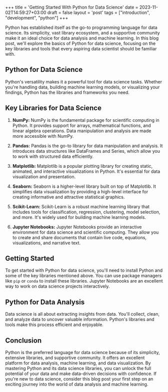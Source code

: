 +++
title = 'Getting Started With Python for Data Science'
date = 2023-11-02T14:59:27+03:00
draft = false
layout = 'post'
tags = ["introduction", "development", "python"]
+++

Python has established itself as the go-to programming language for data science. Its simplicity, vast library ecosystem, and a supportive community make it an ideal choice for data analysis and machine learning.<!--more--> In this blog post, we'll explore the basics of Python for data science, focusing on the key libraries and tools that every aspiring data scientist should be familiar with.

## Python for Data Science

Python's versatility makes it a powerful tool for data science tasks. Whether you're handling data, building machine learning models, or visualizing your findings, Python has the libraries and frameworks you need.

## Key Libraries for Data Science

1. **NumPy:** NumPy is the fundamental package for scientific computing in Python. It provides support for arrays, mathematical functions, and linear algebra operations. Data manipulation and analysis are made more accessible with NumPy.

2. **Pandas:** Pandas is the go-to library for data manipulation and analysis. It introduces data structures like DataFrames and Series, which allow you to work with structured data efficiently.

3. **Matplotlib:** Matplotlib is a popular plotting library for creating static, animated, and interactive visualizations in Python. It's essential for data visualization and presentation.

4. **Seaborn:** Seaborn is a higher-level library built on top of Matplotlib. It simplifies data visualization by providing a high-level interface for creating informative and attractive statistical graphics.

5. **Scikit-Learn:** Scikit-Learn is a robust machine learning library that includes tools for classification, regression, clustering, model selection, and more. It's widely used for building machine learning models.

6. **Jupyter Notebooks:** Jupyter Notebooks provide an interactive environment for data science and scientific computing. They allow you to create and share documents that contain live code, equations, visualizations, and narrative text.

## Getting Started

To get started with Python for data science, you'll need to install Python and some of the key libraries mentioned above. You can use package managers like `pip` or `conda` to install these libraries. Jupyter Notebooks are an excellent way to work on data science projects interactively.

## Python for Data Analysis

Data science is all about extracting insights from data. You'll collect, clean, and analyze data to uncover valuable information. Python's libraries and tools make this process efficient and enjoyable.

## Conclusion

Python is the preferred language for data science because of its simplicity, extensive libraries, and supportive community. It offers an excellent platform for data analysis, machine learning, and data visualization. By mastering Python and its data science libraries, you can unlock the full potential of your data and make data-driven decisions with confidence. If you're new to data science, consider this blog post your first step on an exciting journey into the world of data analysis and machine learning.
